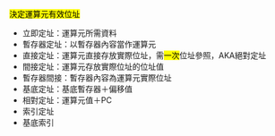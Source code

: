 <mark>決定運算元有效位址</mark>

* 立即定址：運算元所需資料
* 暫存器定址：以暫存器內容當作運算元
* 直接定址：運算元直接存放實際位址，需<mark>一次</mark>位址參照，AKA絕對定址
* 間接定址：運算元存放實際位址的位址值
* 暫存器間接：暫存器內容為運算元實際位址
* 基底定址：基底暫存器＋偏移值
* 相對定址：運算元值＋PC
* 索引定址
* 基底索引